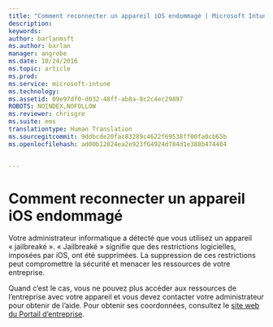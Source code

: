 ```yaml
---
title: "Comment reconnecter un appareil iOS endommagé | Microsoft Intune"
description: 
keywords: 
author: barlanmsft
ms.author: barlan
manager: angrobe
ms.date: 10/24/2016
ms.topic: article
ms.prod: 
ms.service: microsoft-intune
ms.technology: 
ms.assetid: 09e97df0-d032-48ff-ab8a-8c2c4ec29897
ROBOTS: NOINDEX,NOFOLLOW
ms.reviewer: chrisgre
ms.suite: ems
translationtype: Human Translation
ms.sourcegitcommit: 9ddbcde20fac83289c4622f69538ff00fa0cb65b
ms.openlocfilehash: ad00b12024ea2e923f64924d784d1e388b474404


---
```


# <a name="how-to-reconnect-a-compromised-ios-device"></a>Comment reconnecter un appareil iOS endommagé
Votre administrateur informatique a détecté que vous utilisez un appareil « jailbreaké ». « Jailbreaké » signifie que des restrictions logicielles, imposées par iOS, ont été supprimées. La suppression de ces restrictions peut compromettre la sécurité et menacer les ressources de votre entreprise. 

Quand c’est le cas, vous ne pouvez plus accéder aux ressources de l’entreprise avec votre appareil et vous devez contacter votre administrateur pour obtenir de l’aide. Pour obtenir ses coordonnées, consultez le [site web du Portail d’entreprise](http://portal.manage.microsoft.com).



<!--HONumber=Nov16_HO1-->


